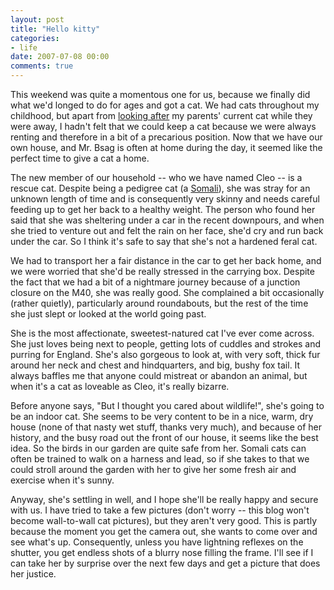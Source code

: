 ```yaml
---
layout: post
title: "Hello kitty"
categories:
- life
date: 2007-07-08 00:00
comments: true
---
```


<p>This weekend was quite a momentous one for us, because we finally did what we'd longed to do for ages and got a cat. We had cats throughout my childhood, but apart from <a href="http://www.rousette.org.uk/blog/archives/2006/03/19/house-guest/">looking after</a> my parents' current cat while they were away, I hadn't felt that we could keep a cat because we were always renting and therefore in a bit of a precarious position. Now that we have our own house, and Mr. Bsag is often at home during the day, it seemed like the perfect time to give a cat a home.</p>

<p>The new member of our household -- who we have named Cleo -- is a rescue cat. Despite being a pedigree cat (a <a href="http://en.wikipedia.org/wiki/Somali_cat">Somali</a>), she was stray for an unknown length of time and is consequently very skinny and needs careful feeding up to get her back to a healthy weight. The person who found her said that she was sheltering under a car in the recent downpours, and when she tried to venture out and felt the rain on her face, she'd cry and run back under the car. So I think it's safe to say that she's not a hardened feral cat.</p>

<p>We had to transport her a fair distance in the car to get her back home, and we were worried that she'd be really stressed in the carrying box. Despite the fact that we had a bit of a nightmare journey because of a junction closure on the M40, she was really good. She complained a bit occasionally (rather quietly), particularly around roundabouts, but the rest of the time she just slept or looked at the world going past.</p>

<p>She is the most affectionate, sweetest-natured cat I've ever come across. She just loves being next to people, getting lots of cuddles and strokes and purring for England. She's also gorgeous to look at, with very soft, thick fur around her neck and chest and hindquarters, and big, bushy fox tail. It always baffles me that anyone could mistreat or abandon an animal, but when it's a cat as loveable as Cleo, it's really bizarre.</p>

<p>Before anyone says, "But I thought you cared about wildlife!", she's going to be an indoor cat. She seems to be very content to be in a nice, warm, dry house (none of that nasty wet stuff, thanks very much), and because of her history, and the busy road out the front of our house, it seems like the best idea. So the birds in our garden are quite safe from her. Somali cats can often be trained to walk on a harness and lead, so if she takes to that we could stroll around the garden with her to give her some fresh air and exercise when it's sunny.</p>

<p>Anyway, she's settling in well, and I hope she'll be really happy and secure with us. I have tried to take a few pictures (don't worry -- this blog won't become wall-to-wall cat pictures), but they aren't very good. This is partly because the moment you get the camera out, she wants to come over and see what's up. Consequently, unless you have lightning reflexes on the shutter, you get endless shots of a blurry nose filling the frame. I'll see if I can take her by surprise over the next few days and get a picture that does her justice. </p>



